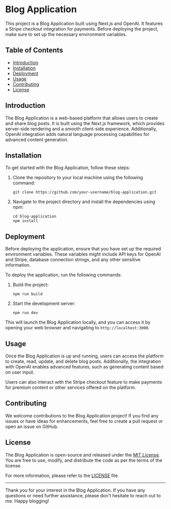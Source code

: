 # Blog Application

This project is a Blog Application built using Next.js and OpenAI. It features a Stripe checkout integration for payments. Before deploying the project, make sure to set up the necessary environment variables.

## Table of Contents
- [Introduction](#introduction)
- [Installation](#installation)
- [Deployment](#deployment)
- [Usage](#usage)
- [Contributing](#contributing)
- [License](#license)

## Introduction

The Blog Application is a web-based platform that allows users to create and share blog posts. It is built using the Next.js framework, which provides server-side rendering and a smooth client-side experience. Additionally, OpenAI integration adds natural language processing capabilities for advanced content generation.

## Installation

To get started with the Blog Application, follow these steps:

1. Clone the repository to your local machine using the following command:
   ```
   git clone https://github.com/your-username/blog-application.git
   ```

2. Navigate to the project directory and install the dependencies using npm:
   ```
   cd blog-application
   npm install
   ```

## Deployment

Before deploying the application, ensure that you have set up the required environment variables. These variables might include API keys for OpenAI and Stripe, database connection strings, and any other sensitive information.

To deploy the application, run the following commands:

1. Build the project:
   ```
   npm run build
   ```

2. Start the development server:
   ```
   npm run dev
   ```

This will launch the Blog Application locally, and you can access it by opening your web browser and navigating to `http://localhost:3000`.

## Usage

Once the Blog Application is up and running, users can access the platform to create, read, update, and delete blog posts. Additionally, the integration with OpenAI enables advanced features, such as generating content based on user input.

Users can also interact with the Stripe checkout feature to make payments for premium content or other services offered on the platform.

## Contributing

We welcome contributions to the Blog Application project! If you find any issues or have ideas for enhancements, feel free to create a pull request or open an issue on GitHub.

## License

The Blog Application is open-source and released under the [MIT License](LICENSE.md). You are free to use, modify, and distribute the code as per the terms of the license.

For more information, please refer to the [LICENSE](LICENSE.md) file.

---

Thank you for your interest in the Blog Application. If you have any questions or need further assistance, please don't hesitate to reach out to me. Happy blogging!
